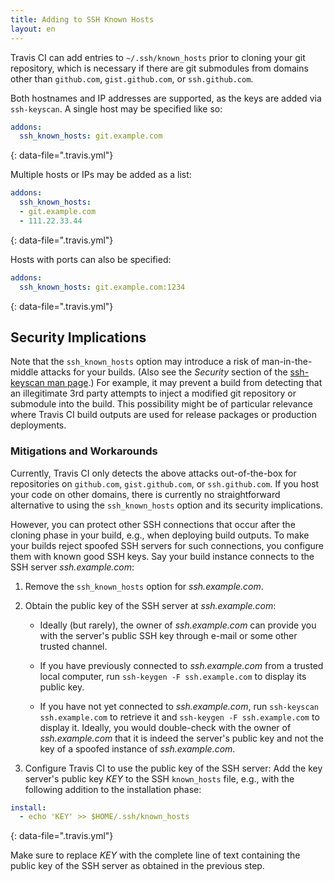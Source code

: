 ```yaml
---
title: Adding to SSH Known Hosts
layout: en
---
```


Travis CI can add entries to `~/.ssh/known_hosts` prior to cloning
your git repository, which is necessary if there are git submodules
from domains other than `github.com`, `gist.github.com`, or
`ssh.github.com`.

Both hostnames and IP addresses are supported, as the keys are
added via `ssh-keyscan`.  A single host may be specified like so:

```yaml
addons:
  ssh_known_hosts: git.example.com
```

{: data-file=".travis.yml"}

Multiple hosts or IPs may be added as a list:

```yaml
addons:
  ssh_known_hosts:
  - git.example.com
  - 111.22.33.44
```

{: data-file=".travis.yml"}

Hosts with ports can also be specified:

```yaml
addons:
  ssh_known_hosts: git.example.com:1234
```

{: data-file=".travis.yml"}

## Security Implications

Note that the `ssh_known_hosts` option may introduce a risk of man-in-the-middle attacks for your builds.
(Also see the *Security* section of the [ssh-keyscan man page](https://linux.die.net/man/1/ssh-keyscan "man page for ssh-keyscan").)
For example, it may prevent a build from detecting that an illegitimate 3rd party attempts to inject a modified git repository or submodule into the build.
This possibility might be of particular relevance where Travis CI build outputs are used for release packages or production deployments.

### Mitigations and Workarounds

Currently, Travis CI only detects the above attacks out-of-the-box for repositories on `github.com`, `gist.github.com`, or `ssh.github.com`.
If you host your code on other domains, there is currently no straightforward alternative to using the `ssh_known_hosts` option and its security implications.

However, you can protect other SSH connections that occur after the cloning phase in your build, e.g., when deploying build outputs.
To make your builds reject spoofed SSH servers for such connections, you configure them with known good SSH keys.
Say your build instance connects to the SSH server *ssh.example.com*:

1. Remove the `ssh_known_hosts` option for *ssh.example.com*.

2. Obtain the public key of the SSH server at *ssh.example.com*:

   - Ideally (but rarely), the owner of *ssh.example.com* can provide you with the server's public SSH key through e-mail or some other trusted channel.

   - If you have previously connected to *ssh.example.com* from a trusted local computer, run `ssh-keygen -F ssh.example.com` to display its public key.

   - If you have not yet connected to *ssh.example.com*, run `ssh-keyscan ssh.example.com` to retrieve it and `ssh-keygen -F ssh.example.com` to display it.
     Ideally, you would double-check with the owner of *ssh.example.com* that it is indeed the server's public key and not the key of a spoofed instance of *ssh.example.com*.

3. Configure Travis CI to use the public key of the SSH server:
   Add the key server's public key *KEY* to the SSH `known_hosts` file, e.g., with the following addition to the installation phase:

```yaml
install:
  - echo 'KEY' >> $HOME/.ssh/known_hosts
```

{: data-file=".travis.yml"}

Make sure to replace *KEY* with the complete line of text containing the public key of the SSH server as obtained in the previous step.
